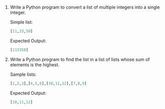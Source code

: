 1. Write a Python program to convert a list of multiple integers into a single integer.

    Simple list: 

   ```python
   [11,33,50]
   ```

    Expected Output:

   ```python
   [113350]
   ```

2. Write a Python program to find the list in a list of lists whose sum of elements is the highest.

   Sample lists:

   ```python
   [1,2,3],[4,5,6],[10,11,12],[7,8,9]
   ```

   Expected Output:

   ```python
   [10,11,12]
   ```

   
